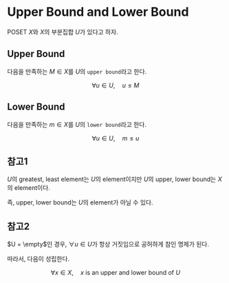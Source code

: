 # Upper Bound and Lower Bound
POSET $X$와 $X$의 부분집합 $U$가 있다고 하자.

## Upper Bound
다음을 만족하는 $M \in X$를 $U$의 `upper bound`라고 한다.

$$ \forall u \in U, \quad u \le M $$

## Lower Bound
다음을 만족하는 $m \in X$를 $U$의 `lower bound`라고 한다.

$$ \forall u \in U, \quad m \le u $$

## 참고1
$U$의 greatest, least element는 $U$의 element이지만 $U$의 upper, lower bound는 $X$의 element이다.

즉, upper, lower bound는 $U$의 element가 아닐 수 있다.

## 참고2

$U = \empty$인 경우, $\forall u \in U$가 항상 거짓임으로 공허하게 참인 명제가 된다.

따라서, 다음이 성립한다.

$$ \forall x \in X, \quad x \text{ is an upper and lower bound of } U $$
